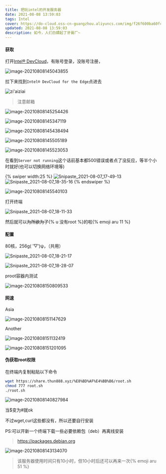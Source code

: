 ```yaml
---
title: 把玩intel的开发服务器
date: 2021-08-08 13:59:03
tags: Intel
cover: https://do-cloud.oss-cn-guangzhou.aliyuncs.com/img/f26f600ba60fc65aac6c46680e76326b6a2dca36.jpg?x-oss-process=style/blog
updated: 2021-08-08 13:59:03
description: 如今，人们白嫖起了牙膏厂~
---
```


#### 获取

打开[Intel® DevCloud](https://software.intel.com/content/www/us/en/develop/tools/devcloud.html)，有账号登录，没账号注册，

![image-20210808145043855](https://asstes.thun888.xyz/file/pic-bed/2021/09/ef46bbe0629c26f319994291f15ffd7d.webp)

拉下来找到`Intel® DevCloud for the Edge`点进去

![zi'aiziai](https://asstes.thun888.xyz/file/pic-bed/2021/09/e841141c1c3607d209f5f304ee6c66f8.webp)

> 注意邮箱

![image-20210808145254426](https://asstes.thun888.xyz/file/pic-bed/2021/09/ba8c1d1d603b115415bab41adecb89b5.webp)

![image-20210808145347119](https://asstes.thun888.xyz/file/pic-bed/2021/09/f0a5d66164ab31df9391789ece645c39.webp)

![image-20210808145438494](https://asstes.thun888.xyz/file/pic-bed/2021/09/9f73af78b9012faf311e0f89ad66c844.webp)

![image-20210808145505189](https://asstes.thun888.xyz/file/pic-bed/2021/09/852d775017db5b8422066e61947b875e.webp)

![image-20210808145523053](https://asstes.thun888.xyz/file/pic-bed/2021/09/4c76da099f1acc95ab57c02b2343a02b.webp)

在看到`Server not running`这个话前基本都500错误或者点了没反应，等半个小时就好(也可以切换网络环境等)

{% swiper width:25 %}
![Snipaste_2021-08-07_17-49-13](https://asstes.thun888.xyz/file/pic-bed/2021/08/6cb96eb2096f29a09853a404dc1f503f.webp)
![Snipaste_2021-08-07_18-35-16](https://asstes.thun888.xyz/file/pic-bed/2021/08/af67af93cf0930982014779af16e3fbb.webp)
{% endswiper %}



![image-20210808145540103](https://asstes.thun888.xyz/file/pic-bed/2021/09/ff14d0acd34b753b4db1982ba29a55b5.webp)

打开终端

![Snipaste_2021-08-07_18-11-33](https://asstes.thun888.xyz/file/pic-bed/2021/08/481501951a14dd2878ffc24041159847.png)

然后就可以~~为所欲为了~~{% u 没有root %}的啦{% emoji aru 11 %}

#### 配置

80核，256g( ‵▽′)ψ，（共用）

![Snipaste_2021-08-07_18-21-17](https://asstes.thun888.xyz/file/pic-bed/2021/09/c17e77e93eb1345670b437862da0d8ea.webp)

![Snipaste_2021-08-07_18-28-07](https://asstes.thun888.xyz/file/pic-bed/2021/09/e3e8744bbd18b55ecf68bd7f7b13bd6a.webp)

proot容器内测试

![image-20210808150809533](https://asstes.thun888.xyz/file/pic-bed/2021/09/e2eb75975a18902b1b388cfc9116b8b2.webp)

#### 网速

Asia

![image-20210808151147629](https://asstes.thun888.xyz/file/pic-bed/2021/09/fe71087f9bb8efe3880c4c05cfeb471e.webp)

Another

![image-20210808151132419](https://asstes.thun888.xyz/file/pic-bed/2021/09/8758a70509e83b3e05ebfebd5287ac18.webp)

![image-20210808151201095](https://asstes.thun888.xyz/file/pic-bed/2021/09/85c8fd28052bceea467090cc84e5709a.webp)



#### 伪获取root权限

在终端内复制粘贴以下命令

```bash
wget https://share.thun888.xyz/%E8%BD%AF%E4%BB%B6/root.sh
chmod 777 root.sh
./root.sh
```

![image-20210808140827984](https://asstes.thun888.xyz/file/pic-bed/2021/09/1fabbd48980280fd587ca78e7b95afbd.webp)

当$变为#就ok

不过wget,curl这些都没有，所以还要自行安装

PS:可以开新一个终端下载一些必要依赖包（deb）再离线安装

> https://packages.debian.org

![image-20210808143134070](https://asstes.thun888.xyz/file/pic-bed/2021/09/ee233bc3f9e26963348624942c45da8c.webp)

> 该服务器使用时间只有10小时，但10小时后还可以再来一次{% emoji aru 51 %}



